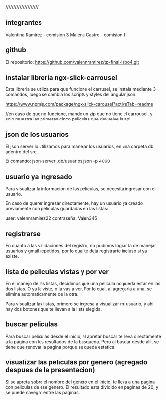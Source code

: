 /////////////////////
## integrantes 

Valentina Ramirez - comision 3
Malena Castro - comision 1

## github 

El repositorio: https://github.com/valennramirez/tp-final-labo4.git 

## instalar libreria ngx-slick-carrousel 

Esta libreria se utiliza para que funcione el carrusel, se instala mediante 3 comandos, luego se cambia los scripts y styles del angular.json. 

https://www.npmjs.com/package/ngx-slick-carousel?activeTab=readme

//en caso de que no funcione, mande un zip que no tiene el carrousel, y solo muestra las primeras cinco peliculas que devuelve la api. 

## json de los usuarios

El json server lo utilizamos para manejar los usuarios, en una carpeta db adentro del src. 

El comando: json-server .db/usuarios.json -p 4000 

## usuario ya ingresado 

Para visualizar la informacion de las peliculas, se necesita ingresar con el usuario. 

En caso de querer ingresar directamente, hay un usuario ya creado previamente con peliculas guardadas en las listas: 

user: valennramirez22
contraseña: Valen345 

## registrarse 

En cuanto a las validaciones del registro, no pudimos lograr la de manejar usuarios y gmail repetidos, por lo cual te deja registrarte incluso si ya existe. 

## lista de peliculas vistas y por ver 

En el manejo de las listas, decidimos que una pelicula no pueda estar en las dos listas. O ya la viste, o la vas a ver. Por lo cual, al agregarla a una, se elimina automaticamente de la otra. 

Para visualizar las listas, primero se ingresa a visualizar mi usuario, y ahi hay dos botones que te llevan a la lista elegida. 

## buscar peliculas 

Para buscar peliculas desde el inicio, al apretar buscar te lleva directamente a la pagina con los resultados de la busqueda. Pero al buscar desde alli, se tiene que renovar la pagina porque se queda estatica. 

## visualizar las peliculas por genero  (agregado despues de la presentacion)

Si se apreta sobre el nombre del genero en el inicio, te lleva a una pagina con peliculas de ese genero. El resultado esta dividido en paginas de 20, y se puede navegar entre las paginas. 